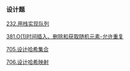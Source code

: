 ### 设计题

<a href="all_note/232.用栈实现队列.md">232.用栈实现队列</a>

<a href="all_note/381.O(1)时间插入、删除和获取随机元素-允许重复.md">381.O(1)时间插入、删除和获取随机元素-允许重复</a>

<a href="all_note/705.设计哈希集合.md">705.设计哈希集合</a>

<a href="all_note/706.设计哈希映射.md">706.设计哈希映射</a>